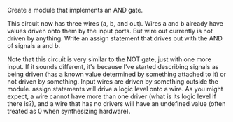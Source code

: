 Create a module that implements an AND gate.

This circuit now has three wires (a, b, and out). 
Wires a and b already have values driven onto them by the input ports.
But wire out currently is not driven by anything. 
Write an assign statement that drives out with the AND of signals a and b.

Note that this circuit is very similar to the NOT gate, just with one more input.
If it sounds different, it's because I've started describing signals as being driven 
(has a known value determined by something attached to it) or not driven by something.
Input wires are driven by something outside the module. 
assign statements will drive a logic level onto a wire.
As you might expect, a wire cannot have more than one driver (what is its logic level if there is?), 
and a wire that has no drivers will have an undefined value (often treated as 0 when synthesizing hardware).
